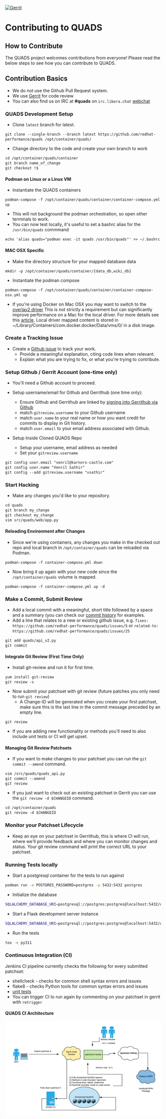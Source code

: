 [![Gerrit](https://quads-ci.scalelab.redhat.com/job/Quads-2.0/badge/icon)](https://quads-ci.scalelab.redhat.com/job/Quads-2.0/)

Contributing to QUADS
=====================

## How to Contribute
The QUADS project welcomes contributions from everyone!  Please read the below steps to see how you can contribute to QUADS.

## Contribution Basics
  * We do not use the Github Pull Request system.
  * We use [Gerrit](https://review.gerrithub.io/q/project:redhat-performance%252Fquads) for code review
  * You can also find us on IRC at **#quads** on ```irc.libera.chat``` [webchat](https://web.libera.chat/?channels=#quads)

### QUADS Development Setup
  - Clone `latest` branch for latest.

```
git clone --single-branch --branch latest https://github.com/redhat-performance/quads /opt/container/quads/
```

  - Change directory to the code and create your own branch to work
```
cd /opt/container/quads/container
git branch name_of_change
git checkout !$
```

#### Podman on Linux or a Linux VM

  - Instantiate the QUADS containers

```
podman-compose -f /opt/container/quads/container/container-compose.yml up
```
  - This will not background the podman orchestration, so open other terminals to work.
  - You can now test locally, it's useful to set a bashrc alias for the `/usr/bin/quads` commmand

```
echo 'alias quads="podman exec -it quads /usr/bin/quads"' >> ~/.bashrc
```

#### MAC OSX Specific

  - Make the directory structure for your mapped database data
```
mkdir -p /opt/container/quads/container/{data_db,wiki_db}
```
  - Instantiate the podman compose
```
podman-compose -f /opt/container/quads/container/container-compose-osx.yml up
```
  - If you're using Docker on Mac OSX you may want to switch to the [overlay2 driver](https://stackoverflow.com/questions/39455764/change-storage-driver-for-docker-on-os-x#39737553)  This is not strictly a requirement but can significantly improve performance on a Mac for the local driver.  For more details see this [article](https://markshust.com/2017/03/02/making-docker-mac-faster-overlay2-filesystem/).  Local driver mapped content is stored in ~/Library/Containers/com.docker.docker/Data/vms/0/ in a disk image.

### Create a Tracking Issue
* Create a [Github issue](https://github.com/redhat-performance/quads/issues/new) to track your work.
  - Provide a meaningful explanation, citing code lines when relevant.
  - Explain what you are trying to fix, or what you're trying to contribute.

### Setup Github / Gerrit Account (one-time only)
* You'll need a Github account to proceed.
* Setup username/email for Github and Gerrithub (one time only):
  - Ensure Github and Gerrithub are linked by [signing into Gerrithub via Github](https://review.gerrithub.io/login)
  - match ```gitreview.username``` to your Github username
  - match ```user.name``` to your real name or how you want credit for commits to display in Git history.
  - match ```user.email``` to your email address associated with Github.

* Setup Inside Cloned QUADS Repo
  - Setup your username, email address as needed
  - Set your `gitreview.username`
```
git config user.email "venril@karnors-castle.com"
git config user.name "Venril Sathir"
git config --add gitreview.username "vsathir"
```

### Start Hacking
* Make any changes you'd like to your repository.

```
cd quads
git branch my_change
git checkout my_change
vim src/quads/web/app.py
```

#### Reloading Environment after Changes
* Since we're using containers, any changes you make in the checked out repo and local branch in `/opt/container/quads` can be reloaded via Podman.

```
podman-compose -f container-compose.yml down
```

* Now bring it up again with your new code since the `/opt/container/quads` volume is mapped.

```
podman-compose -f container-compose.yml up -d
```

### Make a Commit, Submit Review
* Add a local commit with a meaningful, short title followed by a space and a summary (you can check our [commit history](https://github.com/redhat-performance/quads/commits/latest) for examples.
* Add a line that relates to a new or existing github issue, e.g. ```fixes: https://github.com/redhat-performance/quads/issues/5``` or ```related-to: https://github.com/redhat-performance/quads/issues/25```

```
git add quads/api_v2.py
git commit
```

#### Integrate Git Review (First Time Only)
* Install git-review and run it for first time.

```
yum install git-review
git review -s
```

* Now submit your patchset with git review (future patches you only need to run ```git review```)
  - A Change-ID will be generated when you create your first patchset, make sure this is the last line in the commit message preceded by an empty line.

```
git review
```

* If you are adding new functionality or methods you'll need to also include unit tests or CI will get upset.

#### Managing Git Review Patchsets

* If you want to make changes to your patchset you can run the ```git commit --amend``` command.

```
vim /src/quads/quads_api.py
git commit --amend
git review
```

* If you just want to check out an existing patchset in Gerrit you can use the `git review -d $CHANGEID` command.

```
cd /opt/container/quads
git review -d $CHANGEID
```

### Monitor your Patchset Lifecycle
* Keep an eye on your patchset in Gerrithub, this is where CI will run, where we'll provide feedback and where you can monitor changes and status.  Your git review command will print the correct URL to your patchset.

### Running Tests locally
* Start a postgresql container for the tests to run against
```bash
podman run -e POSTGRES_PASSWORD=postgres -p 5432:5432 postgres
```

* Initialize the database
```bash
SQLALCHEMY_DATABASE_URI=postgresql://postgres:postgres@localhost:5432/quads flask --app src/quads/server/app.py init-db
```

* Start a Flask development server instance
```bash
SQLALCHEMY_DATABASE_URI=postgresql://postgres:postgres@localhost:5432/quads flask --app src/quads/server/app.py run
```

* Run the tests
```bash
tox -e py311
```

### Continuous Integration (CI)
Jenkins CI pipeline currently checks the following for every submitted patchset:
  - shellcheck - checks for common shell syntax errors and issues
  - flake8 - checks Python tools for common syntax errors and issues
  - [unit tests](https://github.com/redhat-performance/quads/tree/latest/tests)
  - You can trigger CI to run again by commenting on your patchset in gerrit with `retrigger`

#### QUADS CI Architecture

![quads-ci](/image/quads-ci.png?raw=true)


